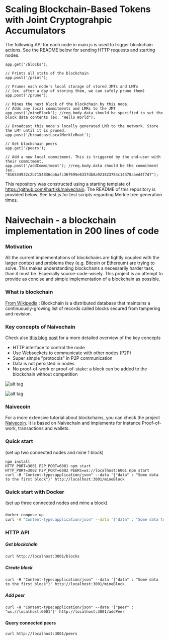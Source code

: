 # Scaling Blockchain-Based Tokens with Joint Cryptograhpic Accumulators

The following API for each node in main.js is used to trigger blockchain actions. See the README below for sending HTTP requests and starting nodes.

    app.get('/blocks');

    // Prints all stats of the blockchain
    app.post('/print');

    // Prunes each node's local storage of stored JMTs and LMTs
    // (ex. after a day of storing them, we can safely prune them)
    app.post('/prune');

    // Mines the next block of the blockchain by this node.
    // Adds any local commitments and LMRs to the JMT 
    app.post('/mineBlock'); //req.body.data should be specified to set the block data contents (ex. "Hello World");

    // Broadcast this node's locally generated LMR to the network. Store the LMT until it is pruned.
    app.post('/broadcastLocalMerkleRoot');

    // Get blockchain peers
    app.get('/peers');

    // Add a new local commitment. This is triggered by the end-user with their commitment.
    app.post('/addCommitment'); //req.body.data should be the commitment (ex. "816534932c2b7154836da6afc367695e6337db8a921823784c14378abed4f7d7");







This repository was constructed using a starting template of https://github.com/lhartikk/naivechain. The README of this repository is provided below. See test.js for test scripts regarding Merkle tree generation times.

# Naivechain - a blockchain implementation in 200 lines of code

### Motivation
All the current implementations of blockchains are tightly coupled with the larger context and problems they (e.g. Bitcoin or Ethereum) are trying to solve. This makes understanding blockchains a necessarily harder task, than it must be. Especially source-code-wisely. This project is an attempt to provide as concise and simple implementation of a blockchain as possible.

 
### What is blockchain
[From Wikipedia](https://en.wikipedia.org/wiki/Blockchain_(database)) : Blockchain is a distributed database that maintains a continuously-growing list of records called blocks secured from tampering and revision.

### Key concepts of Naivechain
Check also [this blog post](https://medium.com/@lhartikk/a-blockchain-in-200-lines-of-code-963cc1cc0e54#.dttbm9afr5) for a more detailed overview of the key concepts
* HTTP interface to control the node
* Use Websockets to communicate with other nodes (P2P)
* Super simple "protocols" in P2P communication
* Data is not persisted in nodes
* No proof-of-work or proof-of-stake: a block can be added to the blockchain without competition


![alt tag](naivechain_blockchain.png)

![alt tag](naivechain_components.png)


### Naivecoin
For a more extensive tutorial about blockchains, you can check the project [Naivecoin](https://lhartikk.github.io/). It is based on Naivechain and implements for instance Proof-of-work, transactions and wallets.

### Quick start
(set up two connected nodes and mine 1 block)
```
npm install
HTTP_PORT=3001 P2P_PORT=6001 npm start
HTTP_PORT=3002 P2P_PORT=6002 PEERS=ws://localhost:6001 npm start
curl -H "Content-type:application/json" --data '{"data" : "Some data to the first block"}' http://localhost:3001/mineBlock
```

### Quick start with Docker
(set up three connected nodes and mine a block)
###
```sh
docker-compose up
curl -H "Content-type:application/json" --data '{"data" : "Some data to the first block"}' http://localhost:3001/mineBlock
```

### HTTP API
##### Get blockchain
```
curl http://localhost:3001/blocks
```
##### Create block
```
curl -H "Content-type:application/json" --data '{"data" : "Some data to the first block"}' http://localhost:3001/mineBlock
``` 
##### Add peer
```
curl -H "Content-type:application/json" --data '{"peer" : "ws://localhost:6001"}' http://localhost:3001/addPeer
```
#### Query connected peers
```
curl http://localhost:3001/peers
```
